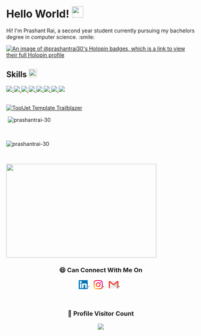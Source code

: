 # Hello World! <img src = "https://raw.githubusercontent.com/MartinHeinz/MartinHeinz/master/wave.gif" width = 30px height = 30px>

<div size='20px'> Hi! I'm Prashant Rai, a second year student currently pursuing my bachelors degree in computer science. 
 :smile: 
</div>

[![An image of @prashantrai30's Holopin badges, which is a link to view their full Holopin profile](https://holopin.me/prashantrai30)](https://holopin.io/@prashantrai30)


<h2> Skills <img src = "https://media2.giphy.com/media/QssGEmpkyEOhBCb7e1/giphy.gif?cid=ecf05e47a0n3gi1bfqntqmob8g9aid1oyj2wr3ds3mg700bl&rid=giphy.gif" width = 22px height = 22px> </h2>
<a href= https://github.com/prashantrai-30?tab=repositories&q=&type=&language=html&sort= > <img width ='32px' src ='https://raw.githubusercontent.com/rahulbanerjee26/githubAboutMeGenerator/main/icons/html.svg'> </a>
<a href= https://github.com/prashantrai-30?tab=repositories&q=&type=&language=css&sort= > <img width ='32px' src ='https://raw.githubusercontent.com/rahulbanerjee26/githubAboutMeGenerator/main/icons/css.svg'> </a>
<a href= https://github.com/prashantrai-30?tab=repositories&q=&type=&language=javascript&sort= > <img width ='32px' src ='https://raw.githubusercontent.com/rahulbanerjee26/githubAboutMeGenerator/main/icons/javascript.svg'> </a>
<a href= https://github.com/prashantrai-30?tab=repositories&q=&type=&language=tailwindcss&sort= > <img width ='32px' src ='https://raw.githubusercontent.com/rahulbanerjee26/githubAboutMeGenerator/main/icons/tailwind.svg'> </a>
<a href= https://github.com/prashantrai-30?tab=repositories&q=&type=&language=reactjs&sort= > <img width ='32px' src ='https://raw.githubusercontent.com/rahulbanerjee26/githubAboutMeGenerator/main/icons/reactjs.svg'> </a>
<a href= https://github.com/prashantrai-30?tab=repositories&q=&type=&language=nodejs&sort= > <img width ='32px' src ='https://raw.githubusercontent.com/rahulbanerjee26/githubAboutMeGenerator/main/icons/nodejs.svg'> </a>
<a href= https://github.com/prashantrai-30?tab=repositories&q=&type=&language=mongodb&sort= > <img width ='32px' src ='https://raw.githubusercontent.com/rahulbanerjee26/githubAboutMeGenerator/main/icons/mongodb.svg'> </a>
<a href= https://github.com/prashantrai-30?tab=repositories&q=&type=&language=cpp&sort= > <img width ='32px' src ='https://raw.githubusercontent.com/rahulbanerjee26/githubAboutMeGenerator/main/icons/cpp.svg'> </a>

<br>
<br>
<div align="left">
  
[![ToolJet Template Trailblazer](https://logo-badges.tooljet.com/Template-Template-Badge.svg)](https://github.com/orgs/ToolJet/projects/16/views/2)

</div>

<p>&nbsp;<img align="center" src="https://github-readme-stats.vercel.app/api?username=prashantrai-30&show_icons=true&locale=en&theme=radical" alt="prashantrai-30" /></p>

<br>

<p><img align="center" src="https://github-readme-streak-stats.herokuapp.com/?user=prashantrai-30&" alt="prashantrai-30" /></p> 
 
<br>

<p><img align="center" src="https://github-readme-stats.vercel.app/api/top-langs/?username=prashantrai-30&theme=radical&hide_border=true&include_all_commits=true&count_private=true&layout=compact" height="250" width="400" /></p>

<div align="center">
  <h3><b>😄 Can Connect With Me On</b></h3>
</div>
<p align="center">
<a href="https://www.linkedin.com/in/prashant-kumar-rai-88425a310/" target="_blank">
  <img align="center" alt="Prashant Rai | Linkedin" width="24px" src="https://github.com/SatYu26/SatYu26/blob/master/Assets/Linkedin.svg" />
</a> &nbsp;&nbsp;
<a href="https://www.instagram.com/prashantrai_30.5/" target="_blank">
  <img align="center" alt="Prashant Rai | Instagram" width="24px" src="https://github.com/SatYu26/SatYu26/blob/master/Assets/Instagram.svg" />
</a> &nbsp;&nbsp;
<a href="mailto:prashantkumar2488@gmail.com" >
  <img align="center" alt="Prashant Rai | Gmail" width="26px" src="https://github.com/SatYu26/SatYu26/blob/master/Assets/Gmail.svg" />
</a> &nbsp;&nbsp;
</p>

<br>
  
<div align=center>
  <h3><b>📍 Profile Visitor Count</b></h3>
</div>
    
<!-- retro visitor counter -->  
<p align="center" >   
  <img src="https://profile-counter.glitch.me/prashantrai-30/count.svg" />  
</p>
